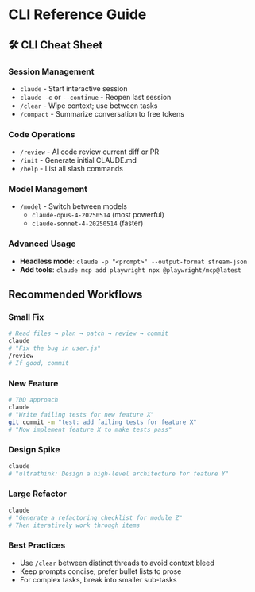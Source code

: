 # CLI Reference Guide

## 🛠️ CLI Cheat Sheet

### Session Management
- `claude` - Start interactive session
- `claude -c` or `--continue` - Reopen last session
- `/clear` - Wipe context; use between tasks
- `/compact` - Summarize conversation to free tokens

### Code Operations
- `/review` - AI code review current diff or PR
- `/init` - Generate initial CLAUDE.md
- `/help` - List all slash commands

### Model Management
- `/model` - Switch between models
  - `claude-opus-4-20250514` (most powerful)
  - `claude-sonnet-4-20250514` (faster)

### Advanced Usage
- **Headless mode**: `claude -p "<prompt>" --output-format stream-json`
- **Add tools**: `claude mcp add playwright npx @playwright/mcp@latest`

## Recommended Workflows

### Small Fix
```bash
# Read files → plan → patch → review → commit
claude
# "Fix the bug in user.js"
/review
# If good, commit
```

### New Feature
```bash
# TDD approach
claude
# "Write failing tests for new feature X"
git commit -m "test: add failing tests for feature X"
# "Now implement feature X to make tests pass"
```

### Design Spike
```bash
claude
# "ultrathink: Design a high-level architecture for feature Y"
```

### Large Refactor
```bash
claude
# "Generate a refactoring checklist for module Z"
# Then iteratively work through items
```

### Best Practices
- Use `/clear` between distinct threads to avoid context bleed
- Keep prompts concise; prefer bullet lists to prose
- For complex tasks, break into smaller sub-tasks
